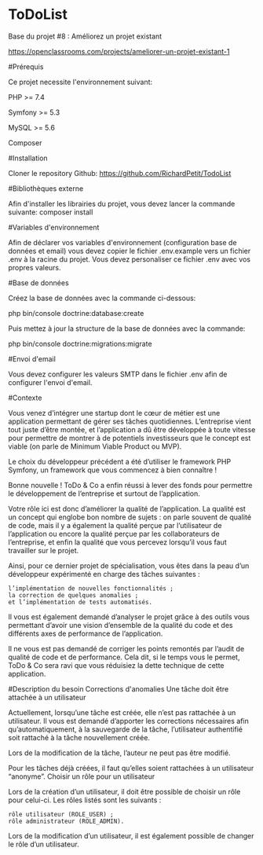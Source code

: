 ToDoList
========

Base du projet #8 : Améliorez un projet existant

https://openclassrooms.com/projects/ameliorer-un-projet-existant-1


#Prérequis

Ce projet necessite l'environnement suivant:

PHP >= 7.4

Symfony >= 5.3

MySQL >= 5.6

Composer

#Installation

Cloner le repository Github: https://github.com/RichardPetit/TodoList

#Bibliothèques externe

Afin d'installer les librairies du projet, vous devez lancer la commande suivante: composer install

#Variables d'environnement

Afin de déclarer vos variables d'environnement (configuration base de données et email) vous devez copier le fichier .env.example vers un fichier .env à la racine du projet. Vous devez personaliser ce fichier .env avec vos propres valeurs.

#Base de données

Créez la base de données avec la commande ci-dessous:

php bin/console doctrine:database:create

Puis mettez à jour la structure de la base de données avec la commande:
 
php bin/console doctrine:migrations:migrate

#Envoi d'email

Vous devez configurer les valeurs SMTP dans le fichier .env afin de configurer l'envoi d'email.




#Contexte

Vous venez d’intégrer une startup dont le cœur de métier est une application permettant de gérer ses tâches quotidiennes. L’entreprise vient tout juste d’être montée, et l’application a dû être développée à toute vitesse pour permettre de montrer à de potentiels investisseurs que le concept est viable (on parle de Minimum Viable Product ou MVP).

Le choix du développeur précédent a été d’utiliser le framework PHP Symfony, un framework que vous commencez à bien connaître !

Bonne nouvelle ! ToDo & Co a enfin réussi à lever des fonds pour permettre le développement de l’entreprise et surtout de l’application.

Votre rôle ici est donc d’améliorer la qualité de l’application. La qualité est un concept qui englobe bon nombre de sujets : on parle souvent de qualité de code, mais il y a également la qualité perçue par l’utilisateur de l’application ou encore la qualité perçue par les collaborateurs de l’entreprise, et enfin la qualité que vous percevez lorsqu’il vous faut travailler sur le projet.

Ainsi, pour ce dernier projet de spécialisation, vous êtes dans la peau d’un développeur expérimenté en charge des tâches suivantes :

    l’implémentation de nouvelles fonctionnalités ;
    la correction de quelques anomalies ;
    et l’implémentation de tests automatisés.

Il vous est également demandé d’analyser le projet grâce à des outils vous permettant d’avoir une vision d’ensemble de la qualité du code et des différents axes de performance de l’application.

Il ne vous est pas demandé de corriger les points remontés par l’audit de qualité de code et de performance. Cela dit, si le temps vous le permet, ToDo & Co sera ravi que vous réduisiez la dette technique de cette application.

#Description du besoin
Corrections d'anomalies
Une tâche doit être attachée à un utilisateur

Actuellement, lorsqu’une tâche est créée, elle n’est pas rattachée à un utilisateur. Il vous est demandé d’apporter les corrections nécessaires afin qu’automatiquement, à la sauvegarde de la tâche, l’utilisateur authentifié soit rattaché à la tâche nouvellement créée.

Lors de la modification de la tâche, l’auteur ne peut pas être modifié.

Pour les tâches déjà créées, il faut qu’elles soient rattachées à un utilisateur “anonyme”.
Choisir un rôle pour un utilisateur

Lors de la création d’un utilisateur, il doit être possible de choisir un rôle pour celui-ci. Les rôles listés sont les suivants :

    rôle utilisateur (ROLE_USER) ;
    rôle administrateur (ROLE_ADMIN).

Lors de la modification d’un utilisateur, il est également possible de changer le rôle d’un utilisateur.

#